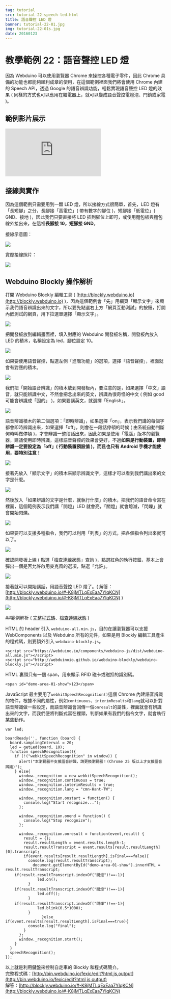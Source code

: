 ```yaml
---
tag: tutorial
src: tutorial-22-speech-led.html
title: 語音聲控 LED 燈 
banner: tutorial-22-01.jpg
img: tutorial-22-01s.jpg
date: 20160123
---
```


<!-- @@master  = ../../_layout.html-->

<!-- @@block  =  meta-->

<title>教學範例 22：語音聲控 LED 燈 :::: Webduino = Web × Arduino</title>

<meta name="description" content="因為 Webduino 可以使用瀏覽器 Chrome 來操控各種電子零件，因此 Chrome 具備的功能也都能夠順利成章的使用，在這個範例裡面我們將會使用 Chrome 內建的 Speech API，透過 Google 的語音辨識功能，輕鬆實現語音聲控 LED 燈的效果。">

<meta itemprop="description" content="因為 Webduino 可以使用瀏覽器 Chrome 來操控各種電子零件，因此 Chrome 具備的功能也都能夠順利成章的使用，在這個範例裡面我們將會使用 Chrome 內建的 Speech API，透過 Google 的語音辨識功能，輕鬆實現語音聲控 LED 燈的效果。">

<meta property="og:description" content="因為 Webduino 可以使用瀏覽器 Chrome 來操控各種電子零件，因此 Chrome 具備的功能也都能夠順利成章的使用，在這個範例裡面我們將會使用 Chrome 內建的 Speech API，透過 Google 的語音辨識功能，輕鬆實現語音聲控 LED 燈的效果。">

<meta property="og:title" content="教學範例 22：語音聲控 LED 燈" >

<meta property="og:url" content="https://webduino.io/tutorials/tutorial-21-toycar.html">

<meta property="og:image" content="https://webduino.io/img/tutorials/tutorial-21-01s.jpg">

<meta itemprop="image" content="https://webduino.io/img/tutorials/tutorial-21-01s.jpg">

<include src="../_include-tutorials.html"></include>

<!-- @@close-->

<!-- @@block  =  preAndNext-->

<include src="../_include-tutorials-content.html"></include>

<!-- @@close-->

<!-- @@block  =  tutorials-->

# 教學範例 22：語音聲控 LED 燈

因為 Webduino 可以使用瀏覽器 Chrome 來操控各種電子零件，因此 Chrome 具備的功能也都能夠順利成章的使用，在這個範例裡面我們將會使用 Chrome 內建的 Speech API，透過 Google 的語音辨識功能，輕鬆實現語音聲控 LED 燈的效果 ( 同樣的方式也可以應用在繼電器上，就可以變成語音聲控電燈泡、門鎖或家電 )。

## 範例影片展示

<iframe class="youtube" src="https://www.youtube.com/embed/FXoe5k6_iQo" frameborder="0" allowfullscreen></iframe>

## 接線與實作

因為這個範例只需要用到一顆 LED 燈，所以接線方式很簡單，首先，LED 燈有「長短腳」之分，長腳接「高電位」( 帶有數字的腳位 )，短腳接「低電位」( GND、接地 )，因此我們只要直接將 LED 插到腳位上即可，或使用麵包板與麵包線外接出來，在這裡**長腳接 10，短腳接 GND**。

接線示意圖：

![](../img/tutorials/tutorial-22-02.jpg)

實際接線照片：

![](../img/tutorials/tutorial-22-03.jpg)

## Webduino Blockly 操作解析

打開 Webduino Blockly 編輯工具 ( [http://blockly.webduino.io](http://blockly.webduino.io) )，因為這個範例會「先」用網頁「顯示文字」來顯示我們語音辨識出來的文字，所以要先點選右上方「網頁互動測試」的按鈕，打開內嵌測試的網頁，用下拉選單選擇「顯示文字」。

![](../img/tutorials/tutorial-22-04.jpg)

把開發板放到編輯畫面裡，填入對應的 Webduino 開發板名稱，開發板內放入 LED 的積木，名稱設定為 led，腳位設定 10。

![](../img/tutorials/tutorial-22-05.jpg)

如果要使用語音聲控，點選左側「進階功能」的選項，選擇「語音聲控」，裡面就會有對應的積木。

![](../img/tutorials/tutorial-22-06.jpg)

我們把「開始語音辨識」的積木放到開發板內，要注意的是，如果選擇「中文」語音，就只能辨識中文，不然會把念出來的英文，辨識為很奇怪的中文 ( 例如 good 可能會辨識成「固的」 )，如果要講英文，就選擇「English」。

![](../img/tutorials/tutorial-22-07.jpg)

語音辨識積木的第二個選項：「即時辨識」，如果選擇「on」，表示我們講的每個字都會即時辨識出來，如果選擇「off」，則會在一段話停頓的時候 ( 由系統自動判斷何時叫做停頓 )，才會辨識一整段話出來，因此如果是使用「電腦」版本的瀏覽器，建議使用即時辨識，這樣語音聲控的效果會更好，不過**如果是行動裝置，即時辨識一定要設定為「off」( 行動裝置預設值 )，而且也只有 Android 手機才能使用，要特別注意！**

![](../img/tutorials/tutorial-22-08.jpg)

接著先放入「顯示文字」的積木來顯示辨識文字，這樣才可以看到我們講出來的文字是什麼。

![](../img/tutorials/tutorial-22-09.jpg)

然後放入「如果辨識的文字是什麼，就執行什麼」的積木，把我們的語音命令寫在裡面，這個範例表示我們講「開燈」LED 就會亮，「關燈」就會熄滅，「閃爍」就會開始閃爍。

![](../img/tutorials/tutorial-22-10.jpg)

如果要可以支援多種指令，我們可以利用「列表」的方式，把各個指令列出來就可以了。

![](../img/tutorials/tutorial-22-11.jpg)

確認開發板上線 ( 點選「[檢查連線狀態](https://webduino.io/device.html)」查詢 )，點選紅色的執行按鈕，基本上會彈出一個是否允許啟用麥克風的選項，點選「允許」。

![](../img/tutorials/tutorial-22-12.jpg)

接著就可以開始講話，用語音聲控 LED 燈了。( 解答：[http://blockly.webduino.io/#-K8jMTLqExEaa7YlqKCN](http://blockly.webduino.io/#-K8jMTLqExEaa7YlqKCN) )

![](../img/tutorials/tutorial-22-13.jpg)

##範例解析 ( [完整程式碼](http://bin.webduino.io/fexic/edit?html,js,output)、[檢查連線狀態](https://webduino.io/device.html) )

HTML 的 header 引入 `webduino-all.min.js`，目的在讓瀏覽器可以支援 WebComponents 以及 Webduino 所有的元件，如果是用 Blockly 編輯工具產生的程式碼，則要額外引入 `webduino-blockly.js`。

	<script src="https://webduino.io/components/webduino-js/dist/webduino-all.min.js"></script>
	<script src="http://webduinoio.github.io/webduino-blockly/webduino-blockly.js"></script>

HTML 裏頭只有一個 span，用來顯示 RFID 磁卡或磁扣的識別碼。

	<span id="demo-area-01-show">123</span>

JavaScript 最主要用了`webkitSpeechRecognition()`這個 Chrome 內建語音辨識的物件，根據不同的屬性，例如`continuous`、`interimResults`和`lang`就可以針對語音辨識做一些設定，而語音辨識會回傳一個`onresult`的屬性，裡面就會有辨識出來的文字，而我們便將判斷式寫在裡頭，判斷如果有我們的指令文字，就會執行某些動作。

	var led;

	boardReady('', function (board) {
	  board.samplingInterval = 20;
	  led = getLed(board, 10);
	  function speechRecognition(){
	    if (!("webkitSpeechRecognition" in window)) {
	      alert("本瀏覽器不支援語音辨識，請更換瀏覽器！(Chrome 25 版以上才支援語音辨識)");
	    } else{
	      window._recognition = new webkitSpeechRecognition();
	      window._recognition.continuous = true;
	      window._recognition.interimResults = true;
	      window._recognition.lang = "cmn-Hant-TW";

	      window._recognition.onstart = function() {
	        console.log("Start recognize...");
	      };

	      window._recognition.onend = function() {
	        console.log("Stop recognize");
	      };

	      window._recognition.onresult = function(event,result) {
	        result = {};
	        result.resultLength = event.results.length-1;
	        result.resultTranscript = event.results[result.resultLength][0].transcript;
	        if(event.results[result.resultLength].isFinal===false){
	          console.log(result.resultTranscript);
	            document.getElementById("demo-area-01-show").innerHTML = result.resultTranscript;
	    if(result.resultTranscript.indexOf("開燈")!==-1){
	              led.on();
	          }
	    if(result.resultTranscript.indexOf("關燈")!==-1){
	              led.off();
	          }
	    if(result.resultTranscript.indexOf("閃爍")!==-1){
	              led.blink(0.5*1000);
	          }
	                }else if(event.results[result.resultLength].isFinal===true){
	          console.log("final");
	        }
	      };
	      window._recognition.start();
	    }
	  }
	  speechRecognition();
	});

以上就是利用鍵盤來控制自走車的 Blockly 和程式碼簡介。   
完整程式碼：[http://bin.webduino.io/fexic/edit?html,js,output](http://bin.webduino.io/fexic/edit?html,js,output)  
解答：[http://blockly.webduino.io/#-K8jMTLqExEaa7YlqKCN](http://blockly.webduino.io/#-K8jMTLqExEaa7YlqKCN)


<!-- @@close-->